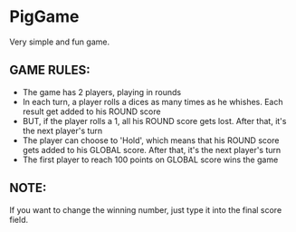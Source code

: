 # PigGame

Very simple and fun game.

## GAME RULES:

- The game has 2 players, playing in rounds
- In each turn, a player rolls a dices as many times as he whishes. Each result get added to his ROUND score
- BUT, if the player rolls a 1, all his ROUND score gets lost. After that, it's the next player's turn
- The player can choose to 'Hold', which means that his ROUND score gets added to his GLOBAL score. After that, it's the next player's turn
- The first player to reach 100 points on GLOBAL score wins the game

## NOTE:
If you want to change the winning number, just type it into the final score field. 
